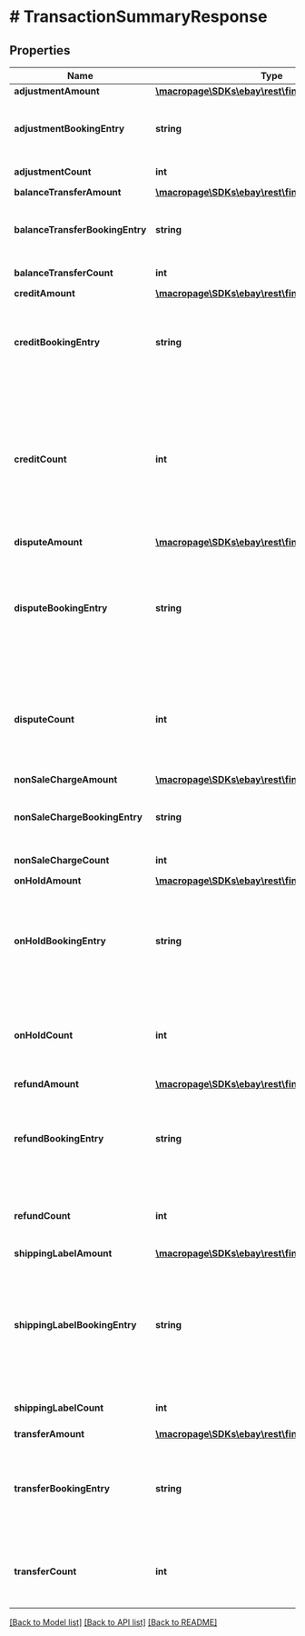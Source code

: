 # # TransactionSummaryResponse

## Properties

Name | Type | Description | Notes
------------ | ------------- | ------------- | -------------
**adjustmentAmount** | [**\macropage\SDKs\ebay\rest\finance\Model\Amount**](Amount.md) |  | [optional]
**adjustmentBookingEntry** | **string** | The credit debit sign indicator for adjustment. For implementation help, refer to &lt;a href&#x3D;&#39;https://developer.ebay.com/api-docs/sell/finances/types/pay:BookingEntryEnum&#39;&gt;eBay API documentation&lt;/a&gt; | [optional]
**adjustmentCount** | **int** | Total adjustment count for given payee within a specified period. | [optional]
**balanceTransferAmount** | [**\macropage\SDKs\ebay\rest\finance\Model\Amount**](Amount.md) |  | [optional]
**balanceTransferBookingEntry** | **string** | The credit debit sign indicator for the balance transfer. For implementation help, refer to &lt;a href&#x3D;&#39;https://developer.ebay.com/api-docs/sell/finances/types/pay:BookingEntryEnum&#39;&gt;eBay API documentation&lt;/a&gt; | [optional]
**balanceTransferCount** | **int** | The total balance transfer count for given payee within the specified period. | [optional]
**creditAmount** | [**\macropage\SDKs\ebay\rest\finance\Model\Amount**](Amount.md) |  | [optional]
**creditBookingEntry** | **string** | The enumeration value indicates whether the dollar amount in the &lt;strong&gt;creditAmount&lt;/strong&gt; field is a charge (debit) to the seller or a credit. Typically, the enumeration value returned here will be &lt;code&gt;CREDIT&lt;/code&gt;. For implementation help, refer to &lt;a href&#x3D;&#39;https://developer.ebay.com/api-docs/sell/finances/types/pay:BookingEntryEnum&#39;&gt;eBay API documentation&lt;/a&gt; | [optional]
**creditCount** | **int** | This integer value indicates the total number of the seller&#39;s sales and/or credits that match the input criteria. &lt;br/&gt;&lt;br/&gt;&lt;span class&#x3D;\&quot;tablenote\&quot;&gt;&lt;strong&gt;Note:&lt;/strong&gt; Unless the &lt;b&gt;transactionType&lt;/b&gt; filter is used in the request to retrieve a specific type of monetary transaction (sale, buyer refund, or seller credit), the &lt;b&gt;creditCount&lt;/b&gt; and &lt;b&gt;creditAmount&lt;/b&gt; fields account for both order sales and seller credits (the count and value is not distinguished between the two monetary transaction types).&lt;/span&gt;&lt;br&gt;&lt;br&gt;This field is generally returned, even if &lt;code&gt;0&lt;/code&gt;, but it will not be returned if a &lt;strong&gt;transactionType&lt;/strong&gt; filter is used, and its value is set to either &lt;code&gt;REFUND&lt;/code&gt;, &lt;code&gt;DISPUTE&lt;/code&gt;, or &lt;code&gt;SHIPPING_LABEL&lt;/code&gt;. | [optional]
**disputeAmount** | [**\macropage\SDKs\ebay\rest\finance\Model\Amount**](Amount.md) |  | [optional]
**disputeBookingEntry** | **string** | The enumeration value indicates whether the dollar amount in the &lt;strong&gt;disputeAmount&lt;/strong&gt; field is a charge (debit) to the seller or a credit. Typically, the enumeration value returned here will be &lt;code&gt;DEBIT&lt;/code&gt;, but its possible that &lt;code&gt;CREDIT&lt;/code&gt; could be returned if the seller contested one or more payment disputes and won the dispute. For implementation help, refer to &lt;a href&#x3D;&#39;https://developer.ebay.com/api-docs/sell/finances/types/pay:BookingEntryEnum&#39;&gt;eBay API documentation&lt;/a&gt; | [optional]
**disputeCount** | **int** | This integer value indicates the total number of payment disputes that have been initiated by one or more buyers. Only the orders that match the input criteria are considered. The Payment Disputes methods in the Fulfillment API can be used by the seller to retrieve more information about any payment disputes. &lt;br&gt;&lt;br&gt;This field is generally returned, even if &lt;code&gt;0&lt;/code&gt;, but it will not be returned if a &lt;strong&gt;transactionType&lt;/strong&gt; filter is used, and its value is set to any value other than &lt;code&gt;DISPUTE&lt;/code&gt;. | [optional]
**nonSaleChargeAmount** | [**\macropage\SDKs\ebay\rest\finance\Model\Amount**](Amount.md) |  | [optional]
**nonSaleChargeBookingEntry** | **string** | The credit/debit sign indicator for the non-sale charge. For implementation help, refer to &lt;a href&#x3D;&#39;https://developer.ebay.com/api-docs/sell/finances/types/pay:BookingEntryEnum&#39;&gt;eBay API documentation&lt;/a&gt; | [optional]
**nonSaleChargeCount** | **int** | The total non-sale charge count for given payee within a specified period. | [optional]
**onHoldAmount** | [**\macropage\SDKs\ebay\rest\finance\Model\Amount**](Amount.md) |  | [optional]
**onHoldBookingEntry** | **string** | The enumeration value indicates whether the dollar amount in the &lt;strong&gt;onHoldAmount&lt;/strong&gt; field is a charge (debit) to the seller or a credit. Typically, the enumeration value returned here will be &lt;code&gt;CREDIT&lt;/code&gt;, since on-hold funds should eventually be released as part of a payout to the seller once the hold is cleared. For implementation help, refer to &lt;a href&#x3D;&#39;https://developer.ebay.com/api-docs/sell/finances/types/pay:BookingEntryEnum&#39;&gt;eBay API documentation&lt;/a&gt; | [optional]
**onHoldCount** | **int** | This integer value indicates the total number of order sales where the associated funds are on hold. Only the orders that match the input criteria are considered.&lt;br&gt;&lt;br&gt;This field is generally returned, even if &lt;code&gt;0&lt;/code&gt;, but it will not be returned if a &lt;strong&gt;transactionStatus&lt;/strong&gt; filter is used, and its value is set to any value other than &lt;code&gt;FUNDS_ON_HOLD&lt;/code&gt;. | [optional]
**refundAmount** | [**\macropage\SDKs\ebay\rest\finance\Model\Amount**](Amount.md) |  | [optional]
**refundBookingEntry** | **string** | The enumeration value indicates whether the dollar amount in the &lt;strong&gt;refundAmount&lt;/strong&gt; field is a charge (debit) to the seller or a credit. Typically, the enumeration value returned here will be &lt;code&gt;DEBIT&lt;/code&gt; since this a refund from the seller to the buyer. For implementation help, refer to &lt;a href&#x3D;&#39;https://developer.ebay.com/api-docs/sell/finances/types/pay:BookingEntryEnum&#39;&gt;eBay API documentation&lt;/a&gt; | [optional]
**refundCount** | **int** | This integer value indicates the total number of buyer refunds that match the input criteria. &lt;br&gt;&lt;br&gt;This field is generally returned, even if &lt;code&gt;0&lt;/code&gt;, but it will not be returned if a &lt;strong&gt;transactionType&lt;/strong&gt; filter is used, and its value is set to any value other than &lt;code&gt;REFUND&lt;/code&gt;. | [optional]
**shippingLabelAmount** | [**\macropage\SDKs\ebay\rest\finance\Model\Amount**](Amount.md) |  | [optional]
**shippingLabelBookingEntry** | **string** | The enumeration value indicates whether the dollar amount in the &lt;strong&gt;shippingLabelAmount&lt;/strong&gt; field is a charge (debit) to the seller or a credit. Typically, the enumeration value returned here will be &lt;code&gt;DEBIT&lt;/code&gt;, as eBay will charge the seller when eBay shipping labels are purchased, but it can be &lt;code&gt;CREDIT&lt;/code&gt; if the seller was refunded for a shipping label or was possibly overcharged for a shipping label. For implementation help, refer to &lt;a href&#x3D;&#39;https://developer.ebay.com/api-docs/sell/finances/types/pay:BookingEntryEnum&#39;&gt;eBay API documentation&lt;/a&gt; | [optional]
**shippingLabelCount** | **int** | This is the total number of eBay shipping labels purchased by the seller. The count returned here may depend on the specified input criteria. | [optional]
**transferAmount** | [**\macropage\SDKs\ebay\rest\finance\Model\Amount**](Amount.md) |  | [optional]
**transferBookingEntry** | **string** | The enumeration value indicates whether the dollar amount in the &lt;strong&gt;transferAmount&lt;/strong&gt; field is a charge (debit) to the seller or a credit. Typically, the enumeration value returned here will be &lt;code&gt;DEBIT&lt;/code&gt; since this a seller reimbursement to eBay for buyer refunds. For implementation help, refer to &lt;a href&#x3D;&#39;https://developer.ebay.com/api-docs/sell/finances/types/pay:BookingEntryEnum&#39;&gt;eBay API documentation&lt;/a&gt; | [optional]
**transferCount** | **int** | This integer value indicates the total number of buyer refund transfers that match the input criteria. &lt;br&gt;&lt;br&gt;This field is generally returned, even if &lt;code&gt;0&lt;/code&gt;, but it will not be returned if a &lt;strong&gt;transactionType&lt;/strong&gt; filter is used, and its value is set to any value other than &lt;code&gt;TRANSFER&lt;/code&gt;. | [optional]

[[Back to Model list]](../../README.md#models) [[Back to API list]](../../README.md#endpoints) [[Back to README]](../../README.md)
